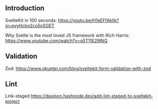 ## Introduction

SvelteKit in 100 seconds: https://youtu.be/H1eEFfAkIik?si=eyyHcbo2co5oSGET

Why Svelte is the most loved JS framework with Rich Harris: https://www.youtube.com/watch?v=q5T11E29lNQ

## Validation

Zod: https://www.okupter.com/blog/sveltekit-form-validation-with-zod

## Lint

Link-staged https://davipon.hashnode.dev/add-lint-staged-to-sveltekit-project
